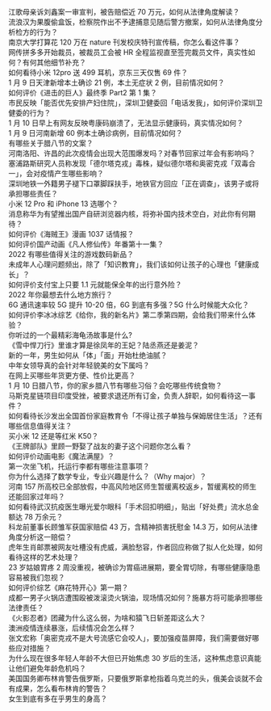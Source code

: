 江歌母亲诉刘鑫案一审宣判，被告赔偿近 70 万元，如何从法律角度解读？  
流浪汉为果腹偷盒饭，检察院作出不予逮捕意见随后警方撤案，如何从法律角度分析检方的行为？  
南京大学打算花 120 万在 nature 刊发校庆特刊宣传稿，你怎么看这件事？  
网传拼多多开始裁员，被裁员工会被 HR 全程监视直至签完裁员文件，真实性如何？有何其他细节补充？  
如何看待小米 12pro 送 499 耳机，京东三天仅售 69 件？  
1 月 9 日天津新增本土确诊 21 例，本土无症状 2 例，目前情况如何？  
如何评价《进击的巨人》最终季 Part2 第 1 集？  
市民反映「能否优先安排产妇住院」，深圳卫健委回「电话发我」，如何评价深圳卫健委的行为？  
1 月 10 日早上有网友反映粤康码崩溃了，无法显示健康码，真实情况如何？  
1 月 9 日河南新增 60 例本土确诊病例，目前情况如何？  
有哪些关于腊八节的文案？  
河南洛阳、许昌的此次疫情会出现大范围爆发吗？对春节回家过年会有影响吗？  
塞浦路斯研究人员称发现「德尔塔克戎」毒株，疑似德尔塔和奥密克戎「双毒合一」，会对疫情产生哪些影响？  
深圳地铁一外籍男子褪下口罩脚踩扶手，地铁官方回应「正在调查」，该男子或将承担哪些责任？  
小米 12 Pro 和 iPhone 13 选哪个？  
消息称华为有望推出国产自研浏览器内核，将弥补国内技术空白，对此你有何期待？  
如何评价《海贼王》漫画 1037 话情报？  
如何评价国产动画《凡人修仙传》年番第十一集？  
2022 有哪些值得关注的游戏数码新品？  
未成年人心理问题频出，除了「知识教育」，我们该如何让孩子的心理也「健康成长」？  
如何评价支付宝上只要 1.1 元就能保全年的出行意外险？  
2022 年你最想去什么地方旅行？  
6G 通讯速率较 5G 提升 10-20 倍，6G 到底有多强？5G 什么时候能大众化？  
如何评价李冰冰综艺《给你，我的新名片》第二季第四期，会给我们带来什么体验？  
你听过的一个最精彩海龟汤故事是什么?  
《雪中悍刀行》里谁才算是徐凤年的王妃？陆丞燕还是姜泥？  
新的一年，男生如何从「体」「面」开始杜绝油腻？  
中年女领导真的会针对年轻貌美的女下属吗？  
在网上买哪些年货更方便、性价比更高？  
1 月 10 日腊八节，你的家乡腊八节有哪些习俗？会吃哪些传统食物？  
马斯克星链项目印度受挫，被要求退还所有订金，负责人辞职，如何看待这一事件？  
如何看待长沙发出全国首份家庭教育令「不得让孩子单独与保姆居住生活」？还有哪些信息值得关注？  
买小米 12 还是等红米 K50？  
《王牌部队》里顾一野娶了战友的妻子这个问题你怎么看？  
如何评价动画电影《魔法满屋》？  
第一次坐飞机，托运行李都有哪些注意事项？  
你为什么选择了数学专业，专业兴趣是什么？（Why major）？  
河南 157 所高校已全部放假，中高风险地区师生暂缓离校返乡，暂缓离校的师生还能回家过年吗？  
如何看待武汉抗疫医生曝光爱尔眼科「手术回扣明细」，贴出「好处费」流水总金额达 78 万余元？  
科龙前董事长顾雏军获国家赔偿 43 万，含精神损害抚慰金 14.3 万，如何从法律角度分析这一赔偿？  
虎年生肖邮票被网友吐槽没有虎威，满脸愁容，作者回应称做了拟人化处理，如何看待这样的艺术处理？  
23 岁姑娘胃疼 2 周没重视，被确诊为胃癌进展期，要全胃切除，有哪些健康隐患容易被我们忽视？  
如何评价综艺《麻花特开心》第一期？  
成都一男子火锅店遭围殴被泼滚烫火锅油，现场情况如何？施暴方将可能承担哪些法律责任？  
《火影忍者》团藏为什么这么弱，为啥和猿飞日斩差距这么大？  
澳洲疫情连续暴涨，后续情况会怎么样？  
张文宏称「奥密克戎不是大号流感它会咬人」，要加强疫苗屏障，我们需要做好哪些应对措施？  
为什么现在很多年轻人年龄不大但已开始焦虑 30 岁后的生活，这种焦虑意识真能让他们避免年龄危机吗？  
美国国务卿布林肯警告俄罗斯，只要俄罗斯拿枪指着乌克兰的头，俄美会谈就不会有成果，怎么看布林肯的警告？  
女生到底有多在乎男生的身高？  
